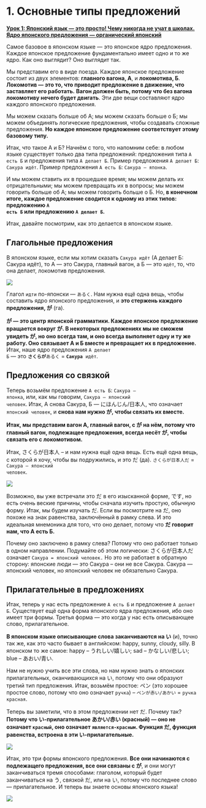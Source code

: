 # **1. Основные типы предложений**

[**Урок 1: Японский язык — это просто! Чему никогда не учат в школах. Ядро японского предложения — органический японский**](https://www.youtube.com/watch?v=pSvH9vH60Ig&list=PLg9uXxuZf8x_A-vcqqyOFZu06WlhnypWj&ab_channel=OrganicJapanesewithCureDolly)

Самое базовое в японском языке — это японское ядро предложения. Каждое японское предложение фундаментально имеет одно и то же ядро. Как оно выглядит? Оно выглядит так.

Мы представим его в виде поезда. Каждое японское предложение состоит из двух элементов: **главного вагона, А**, и **локомотива, Б**. **Локомотив — это то, что приводит предложение в движение, что заставляет его работать.** **Вагон должен быть, потому что без вагона локомотиву нечего будет двигать**. Эти две вещи составляют ядро каждого японского предложения.

Мы можем сказать больше об А; мы можем сказать больше о Б; мы можем объединять логические предложения, чтобы создавать сложные предложения. **Но каждое японское предложение соответствует этому базовому типу.**

Итак, что такое А и Б? Начнём с того, что напомним себе: в любом языке существует только два типа предложений: предложения типа <code>А есть Б</code> и предложения типа <code>А делает Б</code>. Пример предложения <code>А делает Б</code>: <code>Сакура идёт</code>. Пример предложения <code>А есть Б</code>: <code>Сакура — японка</code>.

И мы можем ставить их в прошедшее время; мы можем делать их отрицательными; мы можем превращать их в вопросы; мы можем говорить больше об А; мы можем говорить больше о Б. Но, **в конечном итоге, каждое предложение сводится к одному из этих типов: предложению <code>А есть Б</code> или предложению <code>А делает Б</code>.**

Итак, давайте посмотрим, как это делается в японском языке.

## Глагольные предложения

В японском языке, если мы хотим сказать <code>Сакура идёт</code> (А делает Б: Сакура идёт), то А — это Сакура, главный вагон, а Б — это <code>идёт</code>, то, что она делает, локомотив предложения.

![](../media/image1055.webp)

Глагол <code>идти</code> по-японски — <code>あるく</code>. Нам нужна ещё одна вещь, чтобы составить ядро японского предложения, и **это стержень каждого предложения, が** (га).

**が — это центр японской грамматики. Каждое японское предложение вращается вокруг が. В некоторых предложениях мы не сможем увидеть が, но оно всегда там, и оно всегда выполняет одну и ту же работу. Оно связывает А и Б вместе и превращает их в предложение.** Итак, наше ядро предложения <code>А делает Б</code> — это <code>**さくらが**あるく</code> = <code>**Сакура** идёт</code>.

## Предложения со связкой

Теперь возьмём предложение <code>А есть Б</code>: <code>Сакура — японка</code>, или, как мы говорим, <code>Сакура — японский человек</code>. Итак, А снова Сакура, Б — にほんじん/日本人, что означает <code>японский человек</code>, и **снова нам нужно が, чтобы связать их вместе.**

**Итак, мы представим вагон А, главный вагон, с が на нём, потому что главный вагон, подлежащее предложения, всегда несёт が, чтобы связать его с локомотивом.**

Итак, さくらが日本人 – и нам нужна ещё одна вещь. Есть ещё одна вещь, с которой я хочу, чтобы вы подружились, и это だ (да). <code>さくらが日本人だ</code> = <code>Сакура — японский человек</code>.

![](../media/image632.webp)

Возможно, вы уже встречали это だ в его изысканной форме, です, но есть очень веские причины, чтобы сначала изучить простую, обычную форму. Итак, мы будем изучать だ. Если вы посмотрите на だ, оно похоже на знак равенства, заключённый в рамку слева. И это идеальная мнемоника для того, что оно делает, потому что **だ говорит нам, что А есть Б.**

Почему оно заключено в рамку слева? Потому что оно работает только в одном направлении. Подумайте об этом логически: さくらが日本人だ означает <code>Сакура = японский человек.</code> Но это не работает в обратную сторону: японские люди — это Сакура – они не все Сакура. Сакура — японский человек, но японский человек не обязательно Сакура.

## Прилагательные в предложениях

Итак, теперь у нас есть предложение <code>А есть Б</code> и предложение <code>А делает Б</code>. Существует ещё одна форма японского ядра предложения, ибо оно имеет три формы. Третья форма — это когда у нас есть описывающее слово, прилагательное.

**В японском языке описывающие слова заканчиваются на い** (и), точно так же, как это часто бывает в английском: happy, sunny, cloudy, silly. В японском то же самое: happy – うれしい/嬉しい; sad – かなしい/悲しい; blue – あおい/青い.

Нам не нужно учить все эти слова, но нам нужно знать о японских прилагательных, оканчивающихся на い, потому что они образуют третий тип предложения. Итак, возьмём простое: ペン (это хорошее простое слово, потому что оно означает <code>ручка</code>) – <code>ペンが赤い/あかい</code> = <code>ручка красная</code>.

Теперь вы заметили, что в этом предложении нет だ. Почему так? **Потому что い-прилагательное あかい/赤い (красный) — оно не означает <code>красный</code>, оно означает <code>является-красным</code>. Функция だ, функция равенства, встроена в эти い-прилагательные.**

![](../media/image557.webp)

Итак, это три формы японского предложения. **Все они начинаются с подлежащего предложения, все они связаны с が**, и они могут заканчиваться тремя способами: глаголом, который будет заканчиваться на う, связкой だ, или на い, потому что последнее слово — прилагательное. И теперь вы знаете основы японского языка!

![](../media/image464.webp)